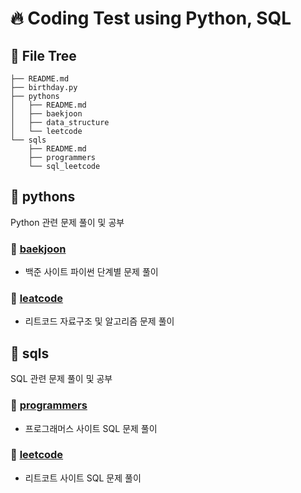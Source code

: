 # 🔥 Coding Test using Python, SQL 

## 🌳 File Tree
```
├── README.md
├── birthday.py
├── pythons
│   ├── README.md
│   ├── baekjoon
│   ├── data_structure
│   └── leetcode
└── sqls
    ├── README.md
    ├── programmers
    └── sql_leetcode
```

## **🐍 pythons**
Python 관련 문제 풀이 및 공부
### 📙 [baekjoon](https://www.acmicpc.net/)
- 백준 사이트 파이썬 단계별 문제 풀이
### 📘 [leatcode](https://leetcode.com) 
- 리트코드 자료구조 및 알고리즘 문제 풀이



## **📑 sqls**
SQL 관련 문제 풀이 및 공부
### 📕 [programmers](https://programmers.co.kr/learn/challenges?tab=sql_practice_kit)
- 프로그래머스 사이트 SQL 문제 풀이
### 📕 [leetcode](https://leetcode.com/study-plan/sql/?progress=tdvteg5)
- 리트코트 사이트 SQL 문제 풀이

